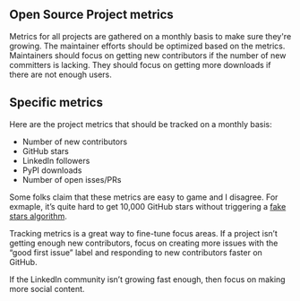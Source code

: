 ## Open Source Project metrics

Metrics for all projects are gathered on a monthly basis to make sure they're growing.  The maintainer efforts should be optimized based on the metrics.  Maintainers should focus on getting new contributors if the number of new committers is lacking.  They should focus on getting more downloads if there are not enough users.

## Specific metrics

Here are the project metrics that should be tracked on a monthly basis:

* Number of new contributors  
* GitHub stars  
* LinkedIn followers  
* PyPI downloads  
* Number of open isses/PRs

Some folks claim that these metrics are easy to game and I disagree.  For exmaple, it’s quite hard to get 10,000 GitHub stars without triggering a [fake stars algorithm](https://dagster.io/blog/fake-stars).

Tracking metrics is a great way to fine-tune focus areas. If a project isn’t getting enough new contributors, focus on creating more issues with the “good first issue” label and responding to new contributors faster on GitHub.

If the LinkedIn community isn’t growing fast enough, then focus on making more social content.
